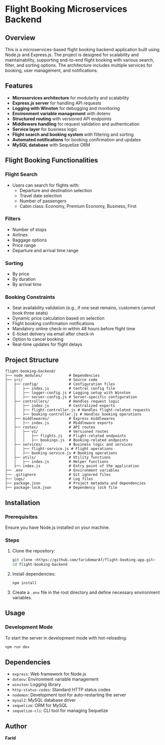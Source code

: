 # Flight Booking Microservices Backend

## Overview
This is a microservices-based flight booking backend application built using Node.js and Express.js. The project is designed for scalability and maintainability, supporting end-to-end flight booking with various search, filter, and sorting options. The architecture includes multiple services for booking, user management, and notifications.

## Features
- **Microservices architecture** for modularity and scalability
- **Express.js server** for handling API requests
- **Logging with Winston** for debugging and monitoring
- **Environment variable management** with dotenv
- **Structured routing** with versioned API endpoints
- **Middleware handling** for request validation and authentication
- **Service layer** for business logic
- **Flight search and booking system** with filtering and sorting
- **Automated notifications** for booking confirmation and updates
- **MySQL database** with Sequelize ORM

## Flight Booking Functionalities
### Flight Search
- Users can search for flights with:
  - Departure and destination selection
  - Travel date selection
  - Number of passengers
  - Cabin class: Economy, Premium Economy, Business, First

### Filters
- Number of stops
- Airlines
- Baggage options
- Price range
- Departure and arrival time range

### Sorting
- By price
- By duration
- By arrival time

### Booking Constraints
- Seat availability validation (e.g., if one seat remains, customers cannot book three seats)
- Dynamic price calculation based on selection
- Flight booking confirmation notifications
- Mandatory online check-in within 48 hours before flight time
- E-ticket delivery via email after check-in
- Option to cancel booking
- Real-time updates for flight delays

## Project Structure
```
flight-booking-backend/
├── node_modules/            # Dependencies
├── src/                     # Source code
│   ├── config/              # Configuration files
│   │   ├── index.js         # Central config file
│   │   ├── logger-config.js # Logging setup with Winston
│   │   ├── server-config.js # Server-specific configuration
│   ├── controllers/         # Handles request logic
│   │   ├── index.js         # Centralized exports
│   │   ├── flight-controller.js # Handles flight-related requests
│   │   ├── booking-controller.js # Handles booking operations
│   ├── middlewares/         # Express middlewares
│   │   ├── index.js         # Middleware exports
│   ├── routes/              # API routes
│   │   ├── v1/              # Versioned routes
│   │   │   ├── flights.js   # Flight-related endpoints
│   │   │   ├── bookings.js  # Booking-related endpoints
│   ├── services/            # Business logic and services
│   │   ├── flight-service.js # Flight operations
│   │   ├── booking-service.js # Booking operations
│   ├── utils/               # Utility functions
│   │   ├── index.js         # Helper functions
│   ├── index.js             # Entry point of the application
├── .env                     # Environment variables
├── .gitignore               # Git ignored files
├── logs/                    # Log files
├── package.json             # Project metadata and dependencies
├── package-lock.json        # Dependency lock file
```

## Installation
### Prerequisites
Ensure you have Node.js installed on your machine.

### Steps
1. Clone the repository:
   ```sh
   git clone <https://github.com/faridomarAf/flight-booking-app.git>
   cd flight-booking-backend
   ```
2. Install dependencies:
   ```sh
   npm install
   ```
3. Create a `.env` file in the root directory and define necessary environment variables.

## Usage
### Development Mode
To start the server in development mode with hot-reloading:
```sh
npm run dev
```

## Dependencies
- `express`: Web framework for Node.js
- `dotenv`: Environment variable management
- `winston`: Logging library
- `http-status-codes`: Standard HTTP status codes
- `nodemon`: Development tool for auto-restarting the server
- `mysql2`: MySQL database driver
- `sequelize`: ORM for MySQL
- `sequelize-cli`: CLI tool for managing Sequelize


## Author
**Farid**

